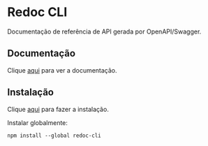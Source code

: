 # Redoc CLI

Documentação de referência de API gerada por OpenAPI/Swagger.

## Documentação

Clique [aqui](https://github.com/Redocly/redoc) para ver a documentação.

## Instalação

Clique [aqui](https://www.npmjs.com/package/redoc-cli) para fazer a instalação.

Instalar globalmente:

```
npm install --global redoc-cli
```